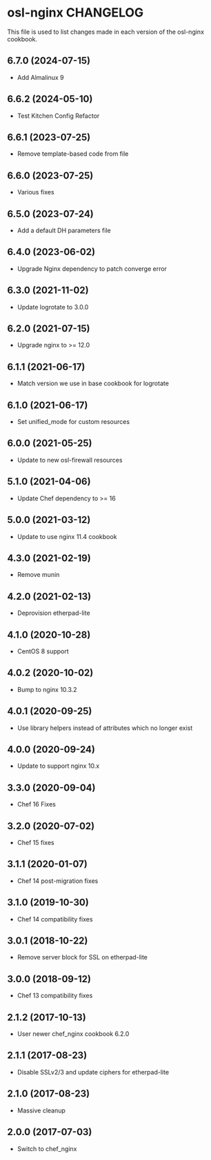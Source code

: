 osl-nginx CHANGELOG
===================

This file is used to list changes made in each version of the
osl-nginx cookbook.

6.7.0 (2024-07-15)
------------------
- Add Almalinux 9

6.6.2 (2024-05-10)
------------------
- Test Kitchen Config Refactor

6.6.1 (2023-07-25)
------------------
- Remove template-based code from file

6.6.0 (2023-07-25)
------------------
- Various fixes

6.5.0 (2023-07-24)
------------------
- Add a default DH parameters file

6.4.0 (2023-06-02)
------------------
- Upgrade Nginx dependency to patch converge error

6.3.0 (2021-11-02)
------------------
- Update logrotate to 3.0.0

6.2.0 (2021-07-15)
------------------
- Upgrade nginx to >= 12.0

6.1.1 (2021-06-17)
------------------
- Match version we use in base cookbook for logrotate

6.1.0 (2021-06-17)
------------------
- Set unified_mode for custom resources

6.0.0 (2021-05-25)
------------------
- Update to new osl-firewall resources

5.1.0 (2021-04-06)
------------------
- Update Chef dependency to >= 16

5.0.0 (2021-03-12)
------------------
- Update to use nginx 11.4 cookbook

4.3.0 (2021-02-19)
------------------
- Remove munin

4.2.0 (2021-02-13)
------------------
- Deprovision etherpad-lite

4.1.0 (2020-10-28)
------------------
- CentOS 8 support

4.0.2 (2020-10-02)
------------------
- Bump to nginx 10.3.2

4.0.1 (2020-09-25)
------------------
- Use library helpers instead of attributes which no longer exist

4.0.0 (2020-09-24)
------------------
- Update to support nginx 10.x

3.3.0 (2020-09-04)
------------------
- Chef 16 Fixes

3.2.0 (2020-07-02)
------------------
- Chef 15 fixes

3.1.1 (2020-01-07)
------------------
- Chef 14 post-migration fixes

3.1.0 (2019-10-30)
------------------
- Chef 14 compatibility fixes

3.0.1 (2018-10-22)
------------------
- Remove server block for SSL on etherpad-lite

3.0.0 (2018-09-12)
------------------
- Chef 13 compatibility fixes

2.1.2 (2017-10-13)
------------------
- User newer chef_nginx cookbook 6.2.0

2.1.1 (2017-08-23)
------------------
- Disable SSLv2/3 and update ciphers for etherpad-lite

2.1.0 (2017-08-23)
------------------
- Massive cleanup

2.0.0 (2017-07-03)
------------------
- Switch to chef_nginx
